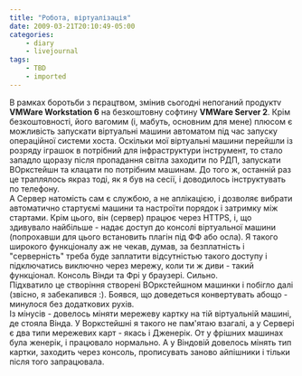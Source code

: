 ```yaml
---
title: "Робота, віртуалізація"
date: 2009-03-21T20:10:49-05:00
categories:
    - diary
    - livejournal
tags:
    - TBD
    - imported
---
```


В рамках боротьби з пєрацтвом, змінив сьогодні непоганий продуктv **VMWare Workstation 6** на безкоштовну софтину **VMWare Server 2**. Крім безкоштовності, його вагомим (і, мабуть, основним для мене) плюсом є можливість запускати віртуальні машини автоматом під час запуску операційної системи хоста. Оскільки мої віртуальні машини перейшли із розряду іграшок в потрібний для інфраструктури інструмент, то стало западло щоразу після пропадання світла заходити по РДП, запускати ВОркстейшн та клацати по потрібним машинам. До того ж, останній раз це траплялось якраз тоді, як я був на сесії, і доводилось інструктувать по телефону.   
А Сервер натомість сам є службою, а не аплікацією, і дозволяє вибрати автоматично стартуємі машини та настроїти порядок і затримку між стартами. Крім цього, він (сервер) працює через HTTPS, і, що здивувало найбільше - надає доступ до консолі віртуальної машини (попрохавши для цього встановить плагін під ФФ або осла). Я такого широкого функціоналу аж не чекав, думав, за безплатність і "серверність" треба буде заплатити відсутністью такого доступу і підключатись виключно через мережу, коли ти ж диви - такий функціонал. Консоль Вінди та Фрі у браузері. Сильно.  
Підхватило це створіння створені ВОркстейшном машинки і побігло далі (звісно, я забекапився :). Боявся, що доведеться конвертувать абощо - минулося без додаткових рухів.  
Із мінусів - довелось міняти мережеву картку на тій віртуальній машині, де стояла Вінда. У Воркстейшні я такого не пам'ятаю взагалі, а у Сервері є два типи мережевих карт - якась і Дженерік. От у фрішних машинах була женерік, і працювало нормально. А у Віндовій довелось мінять тип картки, заходить через консоль, прописувать заново айпішники і тільки після того запрацювала.